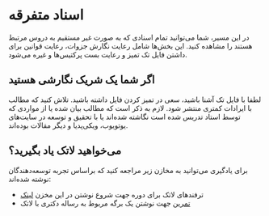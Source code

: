 # اسناد متفرقه

در این مسیر، شما می‌توانید تمام اسنادی که به صورت غیر مستقیم به دروس مرتبط هستند
را مشاهده کنید. این بخش‌ها شامل رعایت نگارش جزوات، رعایت قوانین برای داشتن فایل
تک تمیز و رعایت بست پرکتیس‌ها و غیره می‌شود.

## اگر شما یک شریک نگارشی هستید

لطفا با فایل تک آشنا باشید، سعی در تمیز کردن فایل داشته باشید. تلاش کنید که
مطالب با ایرادات کمتری منتشر شود. لازم به ذکر است که مطالب بیان شده یا از مواردی
که توسط استاد تدریس شده است نگاشته شده‌اند یا با تحقیق و توسعه در سایت‌های
یوتویوب، ویکی‌پدیا و دیگر مقالات بوده‌اند.

## می‌خواهید لاتک یاد بگیرید؟

برای یادگیری می‌توانید به مخازن زیر مراجعه کنید که براساس تجربه توسعه‌دهندگان
نوشته شده‌اند:

- ترفند‌های لاتک برای دوره جهت شروع نوشتن در این مخزن
[لینک](https://github.com/Wookai/paper-tips-and-tricks)
- [تمرین](https://github.com/ahmadassaf/PhD/blob/master/LaTEX%20Best%20Practices.md)
جهت نوشتن یک برگه مربوط به رساله دکتری با لاتک
  
